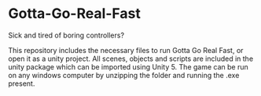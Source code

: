 # Gotta-Go-Real-Fast
Sick and tired of boring controllers? 

This repository includes the necessary files to run Gotta Go Real Fast, or open it as a unity project.  All scenes, objects and scripts are included in the unity package which can be imported using Unity 5.  The game can be run on any windows computer by unzipping the folder and running the .exe present.
